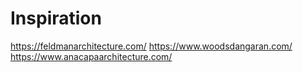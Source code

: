 # Inspiration

https://feldmanarchitecture.com/
https://www.woodsdangaran.com/
https://www.anacapaarchitecture.com/